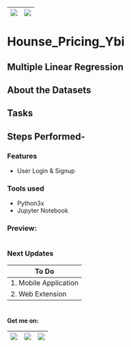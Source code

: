 |      ![](https://img.shields.io/badge/python-3.x-blue?logo=python&logoColor=yellow&labelColor=black)                    | ![](https://img.shields.io/badge/License-MIT-green?labelColor=black)
|-------------------------------------------------------------------------------------------------------------------------|--------------------------------|
# Hounse_Pricing_Ybi
## Multiple Linear Regression

## About the Datasets


## Tasks



## Steps Performed-



### Features
- User Login & Signup

       
### Tools used
- Python3x
- Jupyter Notebook


### Preview:



#


### Next Updates 

| To Do                     |
|---------------------------|
| 1. Mobile Application     |
| 2. Web Extension          |

#

**Get me on:** <br>

| [![](https://img.shields.io/badge/LinkedIn-pramodmaurya9621-blue?logo=Linkedin&logoColor=blue&labelColor=black)](https://www.linkedin.com/in/pramodmaurya9621/) | [![](https://img.shields.io/badge/Gmail-pramod.maurya12321%40gmail.com-red?logo=Gmail&logoColor=Red&labelColor=black)](mailto:pramod.maurya12321@gmail.com) | [![](https://img.shields.io/badge/Telegram-PramodMaurya9621-blue?logo=Telegram&labelColor=black)](https://t.me/PramodMaurya9621) |
|--------------------------------------------|-------------------------------------------------|------------------------------------------|
